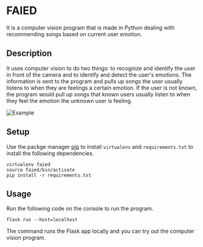 # FAIED

It is a computer vision program that is made in Python dealing with recommending songs based on current user emotion.

## Description

It uses computer vision to do two things: to recognize and identify the user in front of the camera and to identify and detect the user's emotions. The information is sent to the program and pulls up songs the user usually listens to when they are feelings a certain emotion. If the user is not known, the program would pull up songs that known users usually listen to when they feel the emotion the unknown user is feeling.

![Example](https://user-images.githubusercontent.com/45746064/111519609-a7988200-872d-11eb-957e-88ec18adb931.png)

## Setup

Use the packge manager [pip](https://pip.pypa.io/en/stable/) to install `virtualenv` and `requirements.txt` to install the following dependencies.

```pip install virtualenv
virtualenv faied
source faied/bin/activate
pip install -r requirements.txt
```

## Usage

Run the following code on the console to run the program.

`flask run --host=localhost`

The command runs the Flask app locally and you can try out the computer vision program.
